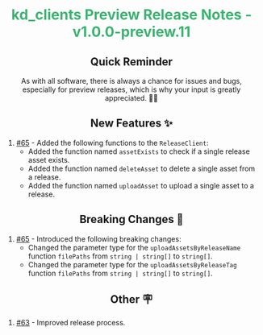 <h1 align="center" style="color: mediumseagreen;font-weight: bold;">
kd_clients Preview Release Notes - v1.0.0-preview.11
</h1>

<h2 align="center" style="font-weight: bold;">Quick Reminder</h2>

<div align="center">

As with all software, there is always a chance for issues and bugs, especially for preview releases, which is why your input is greatly appreciated. 🙏🏼
</div>

<h2 align="center" style="font-weight: bold;">New Features ✨</h2>

1. [#65](https://github.com/KinsonDigital/kd_clients/issues/65) - Added the following functions to the `ReleaseClient`:
    - Added the function named `assetExists` to check if a single release asset exists.
    - Added the function named `deleteAsset` to delete a single asset from a release.
    - Added the function named `uploadAsset` to upload a single asset to a release.

<h2 align="center" style="font-weight: bold;">Breaking Changes 🧨</h2>

1. [#65](https://github.com/KinsonDigital/kd_clients/issues/65) - Introduced the following breaking changes:
    - Changed the parameter type for the `uploadAssetsByReleaseName` function `filePaths` from `string | string[]` to `string[]`.
    - Changed the parameter type for the `uploadAssetsByReleaseTag` function `filePaths` from `string | string[]` to `string[]`.

<h2 align="center" style="font-weight: bold;">Other 🪧</h2>

1. [#63](https://github.com/KinsonDigital/kd_clients/issues/63) - Improved release process.
